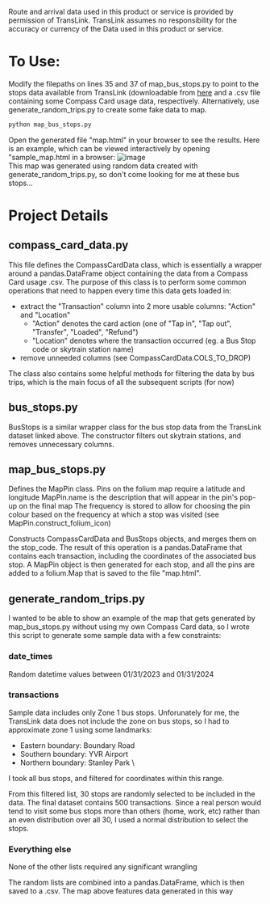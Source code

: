Route and arrival data used in this product or service is provided by permission of TransLink. TransLink assumes no responsibility for the accuracy or currency of the Data used in this product or service.

# To Use: #
Modify the filepaths on lines 35 and 37 of map_bus_stops.py to point to the stops data available from TransLink (downloadable from [here](https://www.translink.ca/about-us/doing-business-with-translink/app-developer-resources/gtfs/gtfs-data) and a .csv file containing some Compass Card usage data, respectively. Alternatively, use generate_random_trips.py to create some fake data to map.
```sh
python map_bus_stops.py
```
Open the generated file "map.html" in your browser to see the results.
Here is an example, which can be viewed interactively by opening "sample_map.html in a browser:
![image](https://github.com/epw1624/transit-data-analysis/assets/112768709/69fd6db1-614e-4f76-a3e7-c1ba81c81652) \
This map was generated using random data created with generate_random_trips.py, so don't come looking for me at these bus stops...

# Project Details #

## compass_card_data.py ##

This file defines the CompassCardData class, which is essentially a wrapper around a pandas.DataFrame object containing the data from a Compass Card usage .csv.
The purpose of this class is to perform some common operations that need to happen every time this data gets loaded in:
- extract the "Transaction" column into 2 more usable columns: "Action" and "Location"
  - "Action" denotes the card action (one of "Tap in", "Tap out", "Transfer", "Loaded", "Refund")
  - "Location" denotes where the transaction occurred (eg. a Bus Stop code or skytrain station name)
- remove unneeded columns (see CompassCardData.COLS_TO_DROP)

The class also contains some helpful methods for filtering the data by bus trips, which is the main focus of all the subsequent scripts (for now)

## bus_stops.py ##
BusStops is a similar wrapper class for the bus stop data from the TransLink dataset linked above. The constructor filters out skytrain stations, and removes unnecessary columns.

## map_bus_stops.py ##
Defines the MapPin class.
Pins on the folium map require a latitude and longitude 
MapPin.name is the description that will appear in the pin's pop-up on the final map
The frequency is stored to allow for choosing the pin colour based on the frequency at which a stop was visited (see MapPin.construct_folium_icon)

Constructs CompassCardData and BusStops objects, and merges them on the stop_code. The result of this operation is a pandas.DataFrame that contains each transaction, including the coordinates of the associated bus stop.
A MapPin object is then generated for each stop, and all the pins are added to a folium.Map that is saved to the file "map.html".

## generate_random_trips.py ##
I wanted to be able to show an example of the map that gets generated by map_bus_stops.py without using my own Compass Card data, so I wrote this script to generate some sample data with a few constraints:

### date_times ###
Random datetime values between 01/31/2023 and 01/31/2024

### transactions ###
Sample data includes only Zone 1 bus stops. Unforunately for me, the TransLink data does not include the zone on bus stops, so I had to approximate zone 1 using some landmarks:
- Eastern boundary: Boundary Road
- Southern boundary: YVR Airport
- Northern boundary: Stanley Park
\

I took all bus stops, and filtered for coordinates within this range.

From this filtered list, 30 stops are randomly selected to be included in the data.
The final dataset contains 500 transactions. Since a real person would tend to visit some bus stops more than others (home, work, etc) rather than an even distribution over all 30, I used a normal distribution to select the stops.

### Everything else ###
None of the other lists required any significant wrangling

The random lists are combined into a pandas.DataFrame, which is then saved to a .csv. The map above features data generated in this way

    
